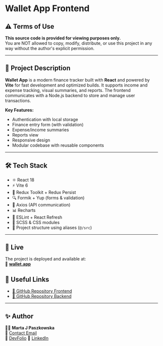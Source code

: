 # Wallet App Frontend

## ⚠️ Terms of Use

**This source code is provided for viewing purposes only.**  
You are NOT allowed to copy, modify, distribute, or use this project in any way without the author's explicit permission.

---

## 📌 Project Description

**Wallet App** is a modern finance tracker built with **React** and powered by **Vite** for fast development and optimized builds. It supports income and expense tracking, visual summaries, and reports. The frontend communicates with a Node.js backend to store and manage user transactions.

**Key Features:**

-   Authentication with local storage
-   Finance entry form (with validation)
-   Expense/income summaries
-   Reports view
-   Responsive design
-   Modular codebase with reusable components

---

## 🛠️ Tech Stack

-   ⚛️ React 18
-   ⚡ Vite 6
-   🧠 Redux Toolkit + Redux Persist
-   🔍 Formik + Yup (forms & validation)
-   📡 Axios (API communication)
-   📊 Recharts
-   🧪 ESLint + React Refresh
-   💅 SCSS & CSS modules
-   📁 Project structure using aliases (`@/src`)

---

## 🚀 Live

The project is deployed and available at:  
🔗 **[wallet.app](https://wallet-app-nine-nu.vercel.app)**

## 🔗 Useful Links

-   [🔗 GitHub Repository Frontend](https://github.com/MartaPaszkowska/wallet-app-fe)
-   [🔗 GitHub Repository Backend](https://github.com/MartaPaszkowska/wallet-app-be)

---

## ✨ Author

👩‍💻 **Marta J Paszkowska**  
📧 [Contact Email](mailto:marta.j.paszkowska@gmail.com)  
💼 [DevFolio](https://dev-folio-fe.vercel.app/)
💼 [LinkedIn](https://www.linkedin.com/in/marta-paszkowska-282504263/)
